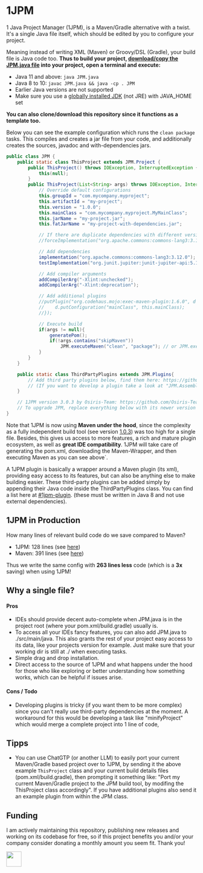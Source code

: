 # 1JPM
1 Java Project Manager (1JPM), is a Maven/Gradle alternative with a twist.
It's a single Java file itself, which should be edited by you to configure your project.

Meaning instead of writing XML (Maven) or Groovy/DSL (Gradle), your build file is Java code too.
**Thus to build your project, [download/copy the JPM.java file](https://github.com/Osiris-Team/1JPM/releases/) into your project, open a terminal and execute:**

- Java 11 and above: `java JPM.java`
- Java 8 to 10:  `javac JPM.java && java -cp . JPM`
- Earlier Java versions are not supported
- Make sure you use a
[globally installed JDK](https://adoptium.net/temurin/releases/?os=windows&package=jdk) (not JRE)
with JAVA_HOME set

**You can also clone/download this repository since it functions as a template too.**

Below you can see the example configuration which runs the `clean package` tasks.
This compiles and creates a jar file from your code, and additionally creates the sources,
javadoc and with-dependencies jars.

```java
public class JPM {
    public static class ThisProject extends JPM.Project {
        public ThisProject() throws IOException, InterruptedException {
            this(null);
        }
        public ThisProject(List<String> args) throws IOException, InterruptedException {
            // Override default configurations
            this.groupId = "com.mycompany.myproject";
            this.artifactId = "my-project";
            this.version = "1.0.0";
            this.mainClass = "com.mycompany.myproject.MyMainClass";
            this.jarName = "my-project.jar";
            this.fatJarName = "my-project-with-dependencies.jar";

            // If there are duplicate dependencies with different versions force a specific version like so:
            //forceImplementation("org.apache.commons:commons-lang3:3.12.0");

            // Add dependencies
            implementation("org.apache.commons:commons-lang3:3.12.0");
            testImplementation("org.junit.jupiter:junit-jupiter-api:5.10.3");

            // Add compiler arguments
            addCompilerArg("-Xlint:unchecked");
            addCompilerArg("-Xlint:deprecation");

            // Add additional plugins
            //putPlugin("org.codehaus.mojo:exec-maven-plugin:1.6.0", d -> {
            //    d.putConfiguration("mainClass", this.mainClass);
            //});

            // Execute build
            if(args != null){
                generatePom();
                if(!args.contains("skipMaven"))
                    JPM.executeMaven("clean", "package"); // or JPM.executeMaven(args); if you prefer the CLI, like "java JPM.java clean package"  
            }
        }
    }

    public static class ThirdPartyPlugins extends JPM.Plugins{
        // Add third party plugins below, find them here: https://github.com/topics/1jpm-plugin?o=desc&s=updated
        // (If you want to develop a plugin take a look at "JPM.AssemblyPlugin" class further below to get started)
    }

    // 1JPM version 3.0.3 by Osiris-Team: https://github.com/Osiris-Team/1JPM
    // To upgrade JPM, replace everything below with its newer version
}
```

Note that 1JPM is now using **Maven under the hood**, since the complexity as a fully independent build tool
(see version [1.0.3](https://github.com/Osiris-Team/1JPM/blob/1.0.3/src/main/java/JPM.java)) was too high for a single file. Besides, this gives us access to more features, a rich and mature plugin ecosystem, as well as **great IDE compatibility**. 1JPM will take care of generating the pom.xml, downloading the Maven-Wrapper, and then executing Maven as you can see above`.

A 1JPM plugin is basically a wrapper around a Maven plugin (its xml), providing easy access to its features, but can also be anything else to make building easier.
These third-party plugins can be added simply by appending their Java code inside the ThirdPartyPlugins class.
You can find a list here at [#1jpm-plugin](https://github.com/topics/1jpm-plugin?o=desc&s=updated).
(these must be written in Java 8 and not use external dependencies).

## 1JPM in Production
How many lines of relevant build code do we save compared to Maven?
- 1JPM: 128 lines (see [here](https://github.com/Osiris-Team/AutoPlug-Client/blob/bd580033dea4f0cb7399496e9a01bf8047fb5d88/src/main/java/JPM.java))
- Maven: 391 lines (see [here](https://github.com/Osiris-Team/AutoPlug-Client/blob/bd580033dea4f0cb7399496e9a01bf8047fb5d88/pom.xml))

Thus we write the same config with **263 lines less** code (which is a **3x** saving) when using 1JPM!

## Why a single file?

#### Pros
- IDEs should provide decent auto-complete when JPM.java is in the project root (where your pom.xml/build.gradle)
usually is.
- To access all your IDEs fancy features, you can also add JPM.java to ./src/main/java.
This also grants the rest of your project easy access to its data, like your projects version for example.
Just make sure that your working dir is still at ./ when executing tasks.
- Simple drag and drop installation.
- Direct access to the source of 1JPM and what happens under the hood for those who like exploring or better
understanding how something works, which can be helpful if issues arise.

#### Cons / Todo
- Developing plugins is tricky (if you want them to be more complex) since you can't really use third-party dependencies at the moment.
A workaround for this would be developing a task like "minifyProject" which would merge a complete project into 1 line of code,

## Tipps
- You can use ChatGTP (or another LLM) to easily port your current Maven/Gradle based project over to 1JPM,
by sending it the above example `ThisProject` class and your current build details files (pom.xml/build.gradle),
then prompting it something like: "Port my current Maven/Gradle project to the JPM build tool, by modifing the ThisProject class accordingly".
If you have additional plugins also send it an example plugin from within the JPM class.

## Funding
I am actively maintaining this repository, publishing new releases and working 
on its codebase for free, so if this project benefits you and/or your company consider 
donating a monthly amount you seem fit. Thank you!

<a href="https://www.paypal.com/donate?hosted_button_id=JNXQCWF2TF9W4"><img src="https://github.com/andreostrovsky/donate-with-paypal/raw/master/blue.svg" height="40"></a>
